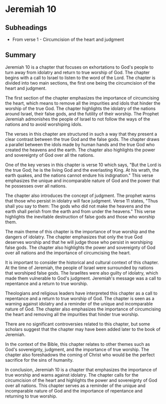 # Jeremiah 10

## Subheadings

* From verse 1 - Circumcision of the heart and judgment

## Summary

Jeremiah 10 is a chapter that focuses on exhortations to God's people to turn away from idolatry and return to true worship of God. The chapter begins with a call to Israel to listen to the word of the Lord. The chapter is divided into two main sections, the first one being the circumcision of the heart and judgment.

The first section of the chapter emphasizes the importance of circumcising the heart, which means to remove all the impurities and idols that hinder the worship of the true God. The chapter highlights the idolatry of the nations around Israel, their false gods, and the futility of their worship. The Prophet Jeremiah admonishes the people of Israel to not follow the ways of the nations and to avoid worshiping idols.

The verses in this chapter are structured in such a way that they present a clear contrast between the true God and the false gods. The chapter draws a parallel between the idols made by human hands and the true God who created the heavens and the earth. The chapter also highlights the power and sovereignty of God over all the nations.

One of the key verses in this chapter is verse 10 which says, "But the Lord is the true God; he is the living God and the everlasting King. At his wrath, the earth quakes, and the nations cannot endure his indignation." This verse emphasizes the unique and incomparable nature of God and the power that he possesses over all nations.

The chapter also introduces the concept of judgment. The prophet warns that those who persist in idolatry will face judgment. Verse 11 states, "Thus shall you say to them: The gods who did not make the heavens and the earth shall perish from the earth and from under the heavens." This verse highlights the inevitable destruction of false gods and those who worship them.

The main theme of this chapter is the importance of true worship and the dangers of idolatry. The chapter emphasizes that only the true God deserves worship and that he will judge those who persist in worshiping false gods. The chapter also highlights the power and sovereignty of God over all nations and the importance of circumcising the heart.

It is important to consider the historical and cultural context of this chapter. At the time of Jeremiah, the people of Israel were surrounded by nations that worshiped false gods. The Israelites were also guilty of idolatry, which made them vulnerable to God's judgment. Jeremiah's message was a call to repentance and a return to true worship.

Theologians and religious leaders have interpreted this chapter as a call to repentance and a return to true worship of God. The chapter is seen as a warning against idolatry and a reminder of the unique and incomparable nature of God. The chapter also emphasizes the importance of circumcising the heart and removing all the impurities that hinder true worship.

There are no significant controversies related to this chapter, but some scholars suggest that the chapter may have been added later to the book of Jeremiah.

In the context of the Bible, this chapter relates to other themes such as God's sovereignty, judgment, and the importance of true worship. The chapter also foreshadows the coming of Christ who would be the perfect sacrifice for the sins of humanity.

In conclusion, Jeremiah 10 is a chapter that emphasizes the importance of true worship and warns against idolatry. The chapter calls for the circumcision of the heart and highlights the power and sovereignty of God over all nations. This chapter serves as a reminder of the unique and incomparable nature of God and the importance of repentance and returning to true worship.